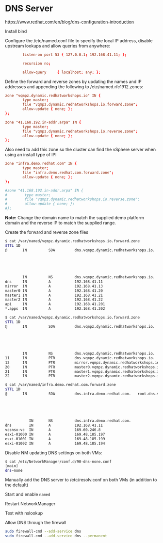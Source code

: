 # DNS Server

<https://www.redhat.com/en/blog/dns-configuration-introduction>

Install bind

Configure the /etc/named.conf file to specify the local IP address, disable upstream lookups and allow queries from anywhere:

```conf
        listen-on port 53 { 127.0.0.1; 192.168.41.11; };

        recursion no;

        allow-query     { localhost; any; };
```

Define the forward and reverse zones by updating the names and IP addresses and appending the following to /etc/named.rfc1912.zones:

```conf
zone "vqmpz.dynamic.redhatworkshops.io" IN {
        type master;
        file "vqmpz.dynamic.redhatworkshops.io.forward.zone";
        allow-update { none; };
};

zone "41.168.192.in-addr.arpa" IN {
        type master;
        file "vqmpz.dynamic.redhatworkshops.io.reverse.zone";
        allow-update { none; };
};
```

Also need to add this zone so the cluster can find the vSphere server when using an install type of IPI

```conf
zone "infra.demo.redhat.com" IN {
        type master;
        file "infra.demo.redhat.com.forward.zone";
        allow-update { none; };
};

#zone "41.168.192.in-addr.arpa" IN {
#        type master;
#        file "vqmpz.dynamic.redhatworkshops.io.reverse.zone";
#        allow-update { none; };
#};
```

**Note:** Change the domain name to match the supplied demo platform domain and the reverse IP to match the supplied range.

Create the forward and reverse zone files

```bash
$ cat /var/named/vqmpz.dynamic.redhatworkshops.io.forward.zone
$TTL 1D
@       IN          SOA         dns.vqmpz.dynamic.redhatworkshops.io.   root.dns.vqmpz.dynamic.redhatworkshops.io. (
                                                                                    0       ; serial
                                                                                    1D      ; refresh
                                                                                    1H      ; retry
                                                                                    1W      ; expire
                                                                                    1H )     ; minimum
        IN          NS          dns.vqmpz.dynamic.redhatworkshops.io.
dns     IN          A           192.168.41.11   
mirror  IN          A           192.168.41.13            
master0 IN          A           192.168.41.20    
master1 IN          A           192.168.41.21    
master2 IN          A           192.168.41.22
api     IN          A           192.168.41.201
*.apps  IN          A           192.168.41.202
```

```bash
$ cat /var/named/vqmpz.dynamic.redhatworkshops.io.forward.zone
$TTL 1D
@       IN          SOA         dns.vqmpz.dynamic.redhatworkshops.io.   root.dns.vqmpz.dynamic.redhatworkshops.io. (
                                                                                    0       ; serial
                                                                                    1D      ; refresh
                                                                                    1H      ; retry
                                                                                    1W      ; expire
                                                                                    1H )    ; minimum
        IN          NS          dns.vqmpz.dynamic.redhatworkshops.io.
11      IN          PTR         dns.vqmpz.dynamic.redhatworkshops.io.  
13      IN          PTR         mirror.vqmpz.dynamic.redhatworkshops.io.                
20      IN          PTR         master0.vqmpz.dynamic.redhatworkshops.io. 
21      IN          PTR         master1.vqmpz.dynamic.redhatworkshops.io. 
22      IN          PTR         master2.vqmpz.dynamic.redhatworkshops.io. 
```

```bash
$ cat /var/named/infra.demo.redhat.com.forward.zone
$TTL 1D
@       IN          SOA         dns.infra.demo.redhat.com.   root.dns.vinfra.demo.redhat.com. (
                                                                                    0       ; serial
                                                                                    1D      ; refresh
                                                                                    1H      ; retry
                                                                                    1W      ; expire
                                                                                    1H )     ; minimum
           IN       NS          dns.infra.demo.redhat.com.
dns        IN       A           192.168.41.11   
vcsnsx-vc  IN       A           169.60.246.8  
esxi-01000 IN       A           169.48.185.197
esxi-01001 IN       A           169.48.185.199
esxi-01002 IN       A           169.48.185.194
```

Disable NM updating DNS settings on both VMs:

```bash
$ cat /etc/NetworkManager/conf.d/90-dns-none.conf
[main]
dns=none
```

Manually add the DNS server to /etc/resolv.conf on both VMs (in addition to the default)

Start and enable `named`

Restart NetworkManager

Test with nslookup

Allow DNS through the firewall

```bash
sudo firewall-cmd --add-service dns
sudo firewall-cmd --add-service dns --permanent
```
